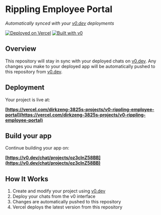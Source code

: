 # Rippling Employee Portal 

*Automatically synced with your [v0.dev](https://v0.dev) deployments*

[![Deployed on Vercel](https://img.shields.io/badge/Deployed%20on-Vercel-black?style=for-the-badge&logo=vercel)](https://vercel.com/dirkzeng-3825s-projects/v0-rippling-employee-portal)
[![Built with v0](https://img.shields.io/badge/Built%20with-v0.dev-black?style=for-the-badge)](https://v0.dev/chat/projects/oz3clnZ58BB)

## Overview

This repository will stay in sync with your deployed chats on [v0.dev](https://v0.dev).
Any changes you make to your deployed app will be automatically pushed to this repository from [v0.dev](https://v0.dev).

## Deployment

Your project is live at:

**[https://vercel.com/dirkzeng-3825s-projects/v0-rippling-employee-portal](https://vercel.com/dirkzeng-3825s-projects/v0-rippling-employee-portal)**

## Build your app

Continue building your app on:

**[https://v0.dev/chat/projects/oz3clnZ58BB](https://v0.dev/chat/projects/oz3clnZ58BB)**

## How It Works

1. Create and modify your project using [v0.dev](https://v0.dev)
2. Deploy your chats from the v0 interface
3. Changes are automatically pushed to this repository
4. Vercel deploys the latest version from this repository
